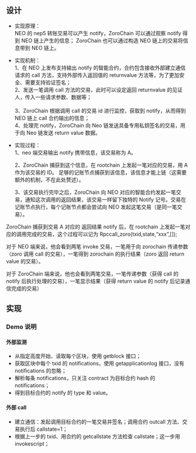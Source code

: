 ## 设计

* 实现原理：<br>
 NEO 的 nep5 转账交易可以产生 notify，ZoroChain 可以通过观察 notify 得到 NEO 链上产生的信息；
 ZoroChain 也可以通过构造 NEO 链上的交易将信息带到 NEO 链上。<br>
* 实现机制：<br>
     1、在 NEO 上发布支持输出 notify 的智能合约，合约包含接收外部建立通信请求的 call 方法，支持外部传入返回值的 returnvalue 方法等，为了更加安全、需要支持验证签名；<br>
     2、发送一笔调用 call 方法的交易，此时可以设定返回 returnvalue 的见证人，传入一些请求参数、数据等；<br>     
     3、ZoroChain 根据调用 call 的交易 id 进行监控，获取到 notify，从而得到 NEO 链上 call 合约输出的信息；<br>
     4、处理完 notify，ZoroChain 向 Neo 链发送具备专用私钥签名的交易，用于向 Neo 链发送 return value 数据。<br>
     
* 实现过程：<br>
    1、neo 端交易输出 notify 携带信息，该交易称为 A。<br>

    2、ZoroChain 捕获到这个信息，在 rootchain 上发起一笔对应的交易，用 A 作为该交易的 ID。
足够的记账节点捕获到该信息，该信息才能上链（这需要额外的机制，不在此处赘述）。<br>

    3、该交易执行完毕之后，ZoroChain 向 NEO 对应的智能合约发起一笔交易，通知这次调用的返回结果，该交易一样留下独特的 Notify 记号。交易在记账节点执行，每个记账节点都会尝试向 NEO 发起这笔交易（是同一笔交易）。

ZoroChain 捕获到交易 A 对应的 返回结果 notify 后，在 rootchain 上发起一笔对应的调用完成的交易，这个过程可以记为 Rpccall_zoro(txid,state,“xxx”,[]);

对于 NEO 端来说，他会看到两笔 invoke 交易，一笔用于向 zorochain 传递参数（zoro 调用 call 的交易），一笔得到 zorochain 的执行结果（zoro 返回 return value 的交易）。

对于 ZoroChain 端来说，他也会看到两笔交易，一笔传递参数（获得 call 的 notify 后执行处理的交易），一笔显示结果（获得 return value 的 notify 后记录通信完成的交易）<br>

## 实现
### Demo 说明
#### 外部监测
* 从指定高度开始、读取每个区块，使用 getblock 接口；
* 获取区块中每个 txid 的 notifications，使用 getapplicationlog 接口，没有 notifications 的忽略；
* 解析每条 notifications，只关注 contract 为目标合约 hash 的 notifications；
* 得到目标合约的 notify 的 type 和 value。

#### 外部 call
* 建立通信：发起调用目标合约的一笔交易并签名；调用合约 outcall 方法、交易执行后 callstate=1；
* 根据上一步的 txid、用合约的 getcallstate 方法检查 callstate；这一步用 invokescript；
